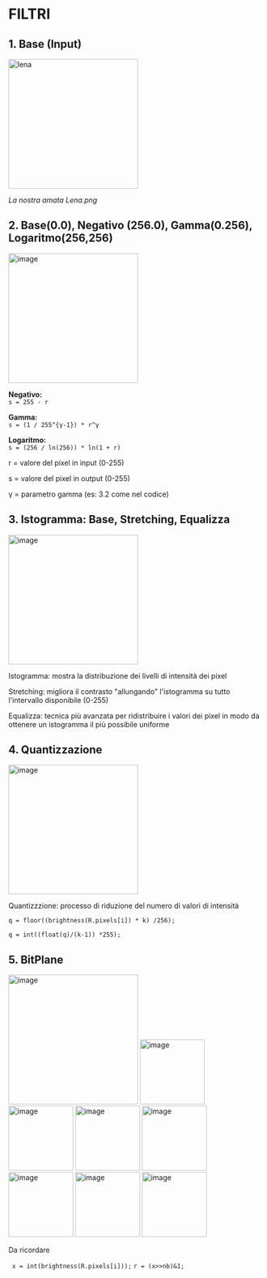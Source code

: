 # FILTRI

## 1. Base (Input)

<img width="256" height="256" alt="lena" src="https://github.com/user-attachments/assets/13f3a3c0-125a-47e6-b605-4ca22a1be885" />

*La nostra amata Lena.png*

## 2. Base(0.0), Negativo (256.0), Gamma(0.256), Logaritmo(256,256)

<img width="256" height="256" alt="image" src="https://github.com/user-attachments/assets/f8af3ab9-39e6-405d-8345-f614a4d945f1" />


**Negativo:**  
`s = 255 - r`

**Gamma:**  
`s = (1 / 255^{γ-1}) * r^γ`

**Logaritmo:**  
`s = (256 / ln(256)) * ln(1 + r)`

r = valore del pixel in input (0-255)

s = valore del pixel in output (0-255)

γ = parametro gamma (es: 3.2 come nel codice)

## 3. Istogramma: Base, Stretching, Equalizza

<img width="256" height="256" alt="image" src="https://github.com/user-attachments/assets/e7220940-4e5d-427f-aeed-712d13869214" />

Istogramma: mostra la distribuzione dei livelli di intensità dei pixel

Stretching: migliora il contrasto "allungando" l'istogramma su tutto l'intervallo disponibile (0-255)

Equalizza: tecnica più avanzata per ridistribuire i valori dei pixel in modo da ottenere un istogramma il più possibile uniforme

## 4. Quantizzazione

<img width="256" height="256" alt="image" src="https://github.com/user-attachments/assets/4b1663cf-ffa0-4999-a80e-910374a43981" />

Quantizzzione: processo di riduzione del numero di valori di intensità

`q = floor((brightness(R.pixels[i]) * k) /256);`

`q = int((float(q)/(k-1)) *255);`

## 5. BitPlane

<img width="256" height="256" alt="image" src="https://github.com/user-attachments/assets/9652c926-8529-41f0-99f0-899c0e1a6dd9" />
<img width="128" height="128" alt="image" src="https://github.com/user-attachments/assets/fe5a5362-1761-401f-83dd-2ac2a16ee2c7" />
<img width="128" height="128" alt="image" src="https://github.com/user-attachments/assets/6912be90-e822-457c-8dbf-a20979688c23" />
<img width="128" height="128" alt="image" src="https://github.com/user-attachments/assets/5e9e2769-d3bd-45b5-aa18-f42d5350b282" />
<img width="128" height="128" alt="image" src="https://github.com/user-attachments/assets/1e24e0a6-730d-4ea0-9cd2-3ed0f86e7faa" />
<img width="128" height="128" alt="image" src="https://github.com/user-attachments/assets/9f9ce596-01a7-4534-aefc-20b20295e9cf" />
<img width="128" height="128" alt="image" src="https://github.com/user-attachments/assets/2f1bbe48-a61e-46bb-a774-0f43d4ac7405" />
<img width="128" height="128" alt="image" src="https://github.com/user-attachments/assets/611a4451-85b6-49fb-a835-5c40f31efe44" />

Da ricordare 

` x = int(brightness(R.pixels[i]));`
`r = (x>>nb)&1; `



